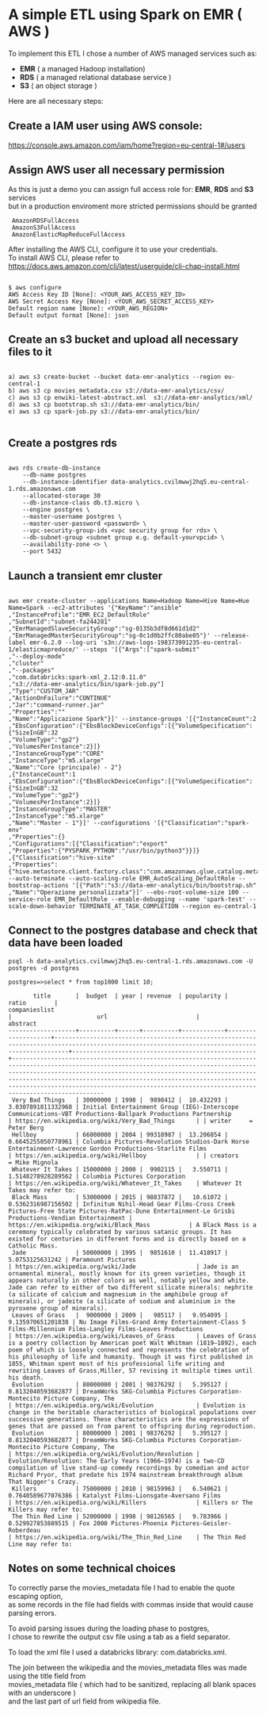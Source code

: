# A simple ETL using Spark on EMR ( AWS )

To implement this ETL I chose a number of AWS managed services such as: 

* **EMR** ( a managed Hadoop installation) 
* **RDS** ( a managed relational database service ) 
* **S3**  ( an object storage ) 

Here are all necessary steps:


## Create a IAM user using AWS console: 
https://console.aws.amazon.com/iam/home?region=eu-central-1#/users


## Assign AWS user all necessary permission
As this is just a demo you can assign full access role for: **EMR**, **RDS** and **S3** services \
but in a production enviroment more stricted permissions should be granted

```shell
 AmazonRDSFullAccess
 AmazonS3FullAccess
 AmazonElasticMapReduceFullAccess

```

After installing the AWS CLI, 
configure it to use your credentials.\
To install AWS CLI, please refer to https://docs.aws.amazon.com/cli/latest/userguide/cli-chap-install.html

```shell

$ aws configure
AWS Access Key ID [None]: <YOUR_AWS_ACCESS_KEY_ID>
AWS Secret Access Key [None]: <YOUR_AWS_SECRET_ACCESS_KEY>
Default region name [None]: <YOUR_AWS_REGION>
Default output format [None]: json

```


## Create an s3 bucket and upload all necessary files to it

```shell

a) aws s3 create-bucket --bucket data-emr-analytics --region eu-central-1
b) aws s3 cp movies_metadata.csv s3://data-emr-analytics/csv/ 
c) aws s3 cp enwiki-latest-abstract.xml  s3://data-emr-analytics/xml/
d) aws s3 cp bootstrap.sh s3://data-emr-analytics/bin/
e) aws s3 cp spark-job.py s3://data-emr-analytics/bin/


```


## Create a postgres rds 

```shell

aws rds create-db-instance
    --db-name postgres
    --db-instance-identifier data-analytics.cvilmwwj2hq5.eu-central-1.rds.amazonaws.com
    --allocated-storage 30
    --db-instance-class db.t3.micro \
    --engine postgres \
    --master-username postgres \
    --master-user-password <password> \
    --vpc-security-group-ids <vpc security group for rds> \
    --db-subnet-group <subnet group e.g. default-yourvpcid> \
    --availability-zone <> \
    --port 5432
```

## Launch  a transient emr cluster

```shell

aws emr create-cluster --applications Name=Hadoop Name=Hive Name=Hue Name=Spark --ec2-attributes '{"KeyName":"ansible"
,"InstanceProfile":"EMR_EC2_DefaultRole"
,"SubnetId":"subnet-fa244281"
,"EmrManagedSlaveSecurityGroup":"sg-0135b3df8d661d1d2"
,"EmrManagedMasterSecurityGroup":"sg-0c1d0b2ffc80abe05"}' --release-label emr-6.2.0 --log-uri 's3n://aws-logs-198373991235-eu-central-1/elasticmapreduce/' --steps '[{"Args":["spark-submit"
,"--deploy-mode"
,"cluster"
,"--packages"
,"com.databricks:spark-xml_2.12:0.11.0"
,"s3://data-emr-analytics/bin/spark-job.py"]
,"Type":"CUSTOM_JAR"
,"ActionOnFailure":"CONTINUE"
,"Jar":"command-runner.jar"
,"Properties":""
,"Name":"Applicazione Spark"}]' --instance-groups '[{"InstanceCount":2
,"EbsConfiguration":{"EbsBlockDeviceConfigs":[{"VolumeSpecification":{"SizeInGB":32
,"VolumeType":"gp2"}
,"VolumesPerInstance":2}]}
,"InstanceGroupType":"CORE"
,"InstanceType":"m5.xlarge"
,"Name":"Core (principale) - 2"}
,{"InstanceCount":1
,"EbsConfiguration":{"EbsBlockDeviceConfigs":[{"VolumeSpecification":{"SizeInGB":32
,"VolumeType":"gp2"}
,"VolumesPerInstance":2}]}
,"InstanceGroupType":"MASTER"
,"InstanceType":"m5.xlarge"
,"Name":"Master - 1"}]' --configurations '[{"Classification":"spark-env"
,"Properties":{}
,"Configurations":[{"Classification":"export"
,"Properties":{"PYSPARK_PYTHON":"/usr/bin/python3"}}]}
,{"Classification":"hive-site"
,"Properties":{"hive.metastore.client.factory.class":"com.amazonaws.glue.catalog.metastore.AWSGlueDataCatalogHiveClientFactory"}}]' --auto-terminate --auto-scaling-role EMR_AutoScaling_DefaultRole --bootstrap-actions '[{"Path":"s3://data-emr-analytics/bin/bootstrap.sh"
,"Name":"Operazione personalizzata"}]' --ebs-root-volume-size 100 --service-role EMR_DefaultRole --enable-debugging --name 'spark-test' --scale-down-behavior TERMINATE_AT_TASK_COMPLETION --region eu-central-1

```


## Connect to the postgres database and check that data have been loaded


```shell
psql -h data-analytics.cvilmwwj2hq5.eu-central-1.rds.amazonaws.com -U postgres -d postgres

postgres=>select * from top1000 limit 10;

       title       |  budget  | year | revenue  | popularity |       ratio        |                                                                 companieslist                                                                  |                        url                         |                                                                                                                                                                                        abstract                                           
-------------------+----------+------+----------+------------+--------------------+------------------------------------------------------------------------------------------------------------------------------------------------+----------------------------------------------------+----------------------------------------------------------------------------------------------------------------------------------------------------------------------------------------------------------------------------------------------------------------------------------------------------------------------------------------------------------------------------------------
 Very Bad Things   | 30000000 | 1998 |  9898412 |  10.432293 | 3.0307891811332968 | Initial Entertainment Group (IEG)-Interscope Communications-VBT Productions-Ballpark Productions Partnership                                   | https://en.wikipedia.org/wiki/Very_Bad_Things      | | writer     = Peter Berg
 Hellboy           | 66000000 | 2004 | 99318987 |  13.206854 | 0.6645255050778961 | Columbia Pictures-Revolution Studios-Dark Horse Entertainment-Lawrence Gordon Productions-Starlite Films                                       | https://en.wikipedia.org/wiki/Hellboy              | | creators       = Mike Mignola
 Whatever It Takes | 15000000 | 2000 |  9902115 |   3.550711 | 1.5148278928289562 | Columbia Pictures Corporation                                                                                                                  | https://en.wikipedia.org/wiki/Whatever_It_Takes    | Whatever It Takes may refer to:
 Black Mass        | 53000000 | 2015 | 98837872 |   10.61072 | 0.5362316987156502 | Infinitum Nihil-Head Gear Films-Cross Creek Pictures-Free State Pictures-RatPac-Dune Entertainment-Le Grisbi Productions-Vendian Entertainment | https://en.wikipedia.org/wiki/Black_Mass           | A Black Mass is a ceremony typically celebrated by various satanic groups. It has existed for centuries in different forms and is directly based on a Catholic Mass.
 Jade              | 50000000 | 1995 |  9851610 |  11.418917 |    5.0753125631242 | Paramount Pictures                                                                                                                             | https://en.wikipedia.org/wiki/Jade                 | Jade is an ornamental mineral, mostly known for its green varieties, though it appears naturally in other colors as well, notably yellow and white. Jade can refer to either of two different silicate minerals: nephrite (a silicate of calcium and magnesium in the amphibole group of minerals), or jadeite (a silicate of sodium and aluminium in the pyroxene group of minerals).
 Leaves of Grass   |  9000000 | 2009 |   985117 |   9.954095 |  9.135970651201838 | Nu Image Films-Grand Army Entertainment-Class 5 Films-Millennium Films-Langley Films-Leaves Productions                                        | https://en.wikipedia.org/wiki/Leaves_of_Grass      | Leaves of Grass is a poetry collection by American poet Walt Whitman (1819–1892), each poem of which is loosely connected and represents the celebration of his philosophy of life and humanity. Though it was first published in 1855, Whitman spent most of his professional life writing and rewriting Leaves of Grass,Miller, 57 revising it multiple times until his death.
 Evolution         | 80000000 | 2001 | 98376292 |   5.395127 | 0.8132040593682877 | DreamWorks SKG-Columbia Pictures Corporation-Montecito Picture Company, The                                                                    | https://en.wikipedia.org/wiki/Evolution            | Evolution is change in the heritable characteristics of biological populations over successive generations. These characteristics are the expressions of genes that are passed on from parent to offspring during reproduction.
 Evolution         | 80000000 | 2001 | 98376292 |   5.395127 | 0.8132040593682877 | DreamWorks SKG-Columbia Pictures Corporation-Montecito Picture Company, The                                                                    | https://en.wikipedia.org/wiki/Evolution/Revolution | Evolution/Revolution: The Early Years (1966–1974) is a two-CD compilation of live stand-up comedy recordings by comedian and actor Richard Pryor, that predate his 1974 mainstream breakthrough album That Nigger's Crazy.
 Killers           | 75000000 | 2010 | 98159963 |   6.540621 | 0.7640589677076386 | Katalyst Films-Lionsgate-Aversano Films                                                                                                        | https://en.wikipedia.org/wiki/Killers              | Killers or The Killers may refer to:
 The Thin Red Line | 52000000 | 1998 | 98126565 |   9.783966 |  0.529927853889515 | Fox 2000 Pictures-Phoenix Pictures-Geisler-Roberdeau                                                                                           | https://en.wikipedia.org/wiki/The_Thin_Red_Line    | The Thin Red Line may refer to:
```

## Notes on some technical choices

To correctly parse the movies_metadata file I had to enable the quote escaping option,\
as some records in the file had fields with commas inside that would cause parsing errors. 

To avoid parsing issues during the loading phase to postgres, \
I chose to rewrite the output csv file using a tab as a field separator. 

To load the xml file I used a databricks library: com.databricks.xml. 

The join between the wikipedia and the movies_metadata files was made using the title field from \
movies_metadata file ( which had to be sanitized, replacing all blank spaces with an underscore ) \
and the last part of url field from wikipedia file.
